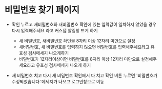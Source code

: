 # 비밀번호 찾기 페이지

- 확인 누르고 새비밀번호와 새비밀번호 확인에 있는 입력값이 일치하지 않았을 경우 다시 입력해주세요 라고 커스텀 알림창 뜨게 하기

  - 새 비밀번호, 새비밀번호 확인을 8자리 이상 12자리 미만으로 설정
  - 새비밀번호, 새 비밀번호를 입력하지 않으면 비밀번호를 입력해주세요라고 유효성 검사메세지 나오게하기
  - 비밀번호가 12자리이상이면 비밀번호를 8자리 이상 12자리 미만으로 설정해주세요라고 유효성 검사메세지 나오게 하기

- 새 비밀번호 치고 다시 새 비밀번호 확인에서 다 치고 확인 버튼 누르면 '비밀번호가 수정되었습니다.'메세지가 나오고 로그인창으로 이동
